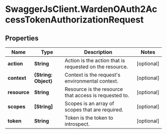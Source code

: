 # SwaggerJsClient.WardenOAuth2AccessTokenAuthorizationRequest

## Properties
Name | Type | Description | Notes
------------ | ------------- | ------------- | -------------
**action** | **String** | Action is the action that is requested on the resource. | [optional] 
**context** | **{String: Object}** | Context is the request&#39;s environmental context. | [optional] 
**resource** | **String** | Resource is the resource that access is requested to. | [optional] 
**scopes** | **[String]** | Scopes is an array of scopes that are required. | [optional] 
**token** | **String** | Token is the token to introspect. | [optional] 


